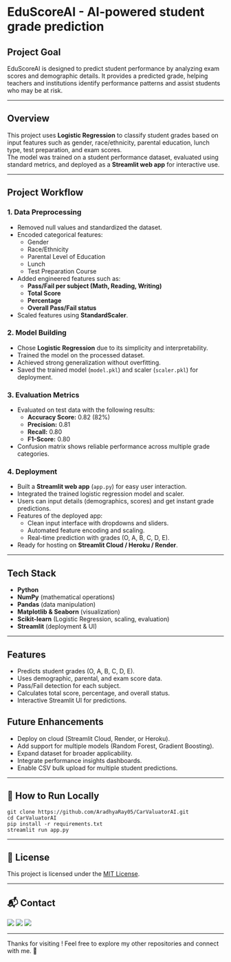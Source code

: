 # EduScoreAI - AI-powered student grade prediction

## Project Goal
EduScoreAI is designed to predict student performance by analyzing exam scores and demographic details. It provides a predicted grade, helping teachers and institutions identify performance patterns and assist students who may be at risk.

---

## Overview
This project uses **Logistic Regression** to classify student grades based on input features such as gender, race/ethnicity, parental education, lunch type, test preparation, and exam scores.  
The model was trained on a student performance dataset, evaluated using standard metrics, and deployed as a **Streamlit web app** for interactive use.

---

## Project Workflow

### 1. Data Preprocessing
- Removed null values and standardized the dataset.
- Encoded categorical features:
  - Gender  
  - Race/Ethnicity  
  - Parental Level of Education  
  - Lunch  
  - Test Preparation Course  
- Added engineered features such as:
  - **Pass/Fail per subject (Math, Reading, Writing)**  
  - **Total Score**  
  - **Percentage**  
  - **Overall Pass/Fail status**  
- Scaled features using **StandardScaler**.

### 2. Model Building
- Chose **Logistic Regression** due to its simplicity and interpretability.  
- Trained the model on the processed dataset.  
- Achieved strong generalization without overfitting.  
- Saved the trained model (`model.pkl`) and scaler (`scaler.pkl`) for deployment.

### 3. Evaluation Metrics
- Evaluated on test data with the following results:  
  - **Accuracy Score:** 0.82 (82%)  
  - **Precision:** 0.81  
  - **Recall:** 0.80  
  - **F1-Score:** 0.80  
- Confusion matrix shows reliable performance across multiple grade categories.

### 4. Deployment
- Built a **Streamlit web app** (`app.py`) for easy user interaction.  
- Integrated the trained logistic regression model and scaler.  
- Users can input details (demographics, scores) and get instant grade predictions.  
- Features of the deployed app:
  - Clean input interface with dropdowns and sliders.  
  - Automated feature encoding and scaling.  
  - Real-time prediction with grades (O, A, B, C, D, E).  
- Ready for hosting on **Streamlit Cloud / Heroku / Render**.

---

## Tech Stack
- **Python**
- **NumPy** (mathematical operations)
- **Pandas** (data manipulation)
- **Matplotlib & Seaborn** (visualization)
- **Scikit-learn** (Logistic Regression, scaling, evaluation)
- **Streamlit** (deployment & UI)

---


## Features
- Predicts student grades (O, A, B, C, D, E).
- Uses demographic, parental, and exam score data.
- Pass/Fail detection for each subject.
- Calculates total score, percentage, and overall status.
- Interactive Streamlit UI for predictions.

## Future Enhancements
- Deploy on cloud (Streamlit Cloud, Render, or Heroku).
- Add support for multiple models (Random Forest, Gradient Boosting).
- Expand dataset for broader applicability.
- Integrate performance insights dashboards.
- Enable CSV bulk upload for multiple student predictions.

---

## 📌 How to Run Locally  

```
git clone https://github.com/AradhyaRay05/CarValuatorAI.git
cd CarValuatorAI
pip install -r requirements.txt
streamlit run app.py
```

---

## 📄 License

This project is licensed under the [MIT License](LICENSE).

---

## 📬 Contact

<p>
  <a href="mailto:aradhyaray99@gmail.com"><img src="https://img.shields.io/badge/Email-D14836?style=for-the-badge&logo=gmail&logoColor=white" /></a>
  <a href="www.linkedin.com/in/rayaradhya"><img src="https://img.shields.io/badge/LinkedIn-blue?style=for-the-badge&logo=linkedin&logoColor=white" /></a>
  <a href="https://github.com/AradhyaRay05"><img src="https://img.shields.io/badge/GitHub-181717?style=for-the-badge&logo=github&logoColor=white" /></a>
</p>

---

Thanks for visiting ! Feel free to explore my other repositories and connect with me. 🚀
